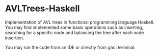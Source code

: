 # AVLTrees-Haskell

Implementation of AVL trees in functional programming language Haskell.
You may find implemented some basic operations such as inserting, searching for a specific node and balancing the tree after each node insertion. 

You may run the code from an IDE or directly from ghci terminal.
